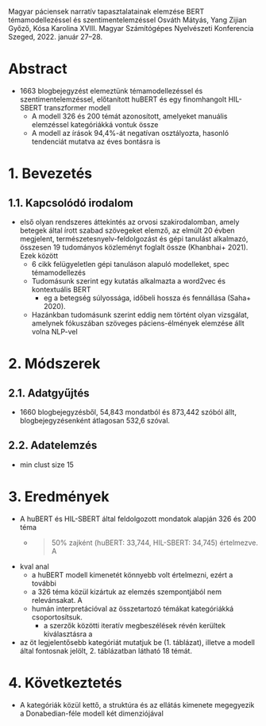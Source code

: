 Magyar páciensek narratív tapasztalatainak elemzése
  BERT témamodellezéssel és szentimentelemzéssel
Osváth Mátyás, Yang Zijian Győző, Kósa Karolina
XVIII. Magyar Számítógépes Nyelvészeti Konferencia Szeged, 2022. január 27–28.

# Abstract

* 1663 blogbejegyzést elemeztünk témamodellezéssel és szentimentelemzéssel,
  előtanított huBERT és egy finomhangolt HIL-SBERT transzformer modell
  * A modell 326 és 200 témát azonosított, amelyeket
    manuális elemzéssel kategóriákká vontuk össze
  * A modell az írások 94,4%-át negatívan osztályozta,
    hasonló tendenciát mutatva az éves bontásra is

# 1. Bevezetés

## 1.1. Kapcsolódó irodalom

* első olyan rendszeres áttekintés az orvosi szakirodalomban, amely betegek
  által írott szabad szövegeket elemző, az elmúlt 20 évben megjelent,
  természetesnyelv-feldolgozást és gépi tanulást alkalmazó, összesen 19
  tudományos közleményt foglalt össze (Khanbhai+ 2021). Ezek között
  * 6 cikk felügyeletlen gépi tanuláson alapuló modelleket, spec témamodellezés
  * Tudomásunk szerint egy kutatás alkalmazta a word2vec és kontextuális BERT
    * eg a betegség súlyossága, időbeli hossza és fennállása (Saha+ 2020).
  * Hazánkban tudomásunk szerint eddig nem történt olyan vizsgálat, amelynek
    fókuszában szöveges páciens-élmények elemzése állt volna NLP-vel
    
# 2. Módszerek

## 2.1. Adatgyűjtés

* 1660 blogbejegyzésből, 54,843 mondatból és 873,442 szóból állt,
  blogbejegyzésenként átlagosan 532,6 szóval.

## 2.2. Adatelemzés

* min clust size 15

# 3. Eredmények

* A huBERT és HIL-SBERT által feldolgozott mondatok alapján 326 és 200 téma
  * >50% zajként (huBERT: 33,744, HIL-SBERT: 34,745) értelmezve. A
* kval anal
  * a huBERT modell kimenetét könnyebb volt értelmezni, ezért a további
  * a 326 téma közül kizártuk az elemzés szempontjából nem relevánsakat. A
  * humán interpretációval az összetartozó témákat kategóriákká csoportosítsuk.
    * a szerzők közötti iteratív megbeszélések révén kerültek kiválasztásra a
* az öt legjelentősebb kategóriát mutatjuk be (1. táblázat), illetve a modell
  által fontosnak jelölt, 2. táblázatban látható 18 témát.

# 4. Következtetés

* A kategóriák közül kettő, a struktúra és az ellátás kimenete megegyezik a
  Donabedian-féle modell két dimenziójával
